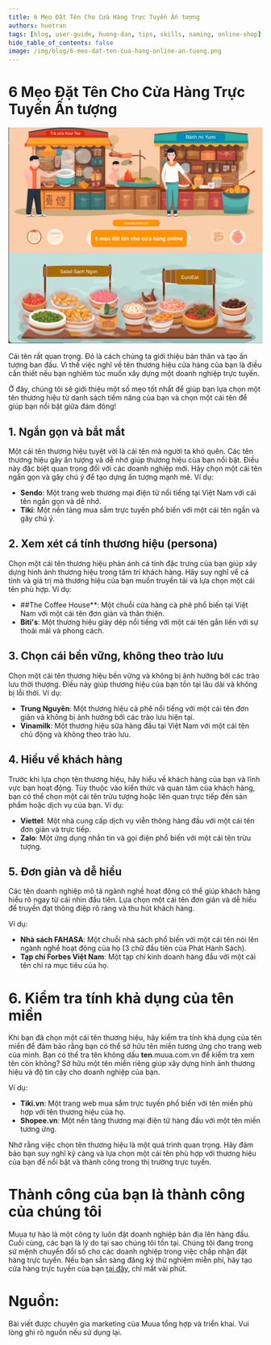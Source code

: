 ```yaml
---
title: 6 Mẹo Đặt Tên Cho Cửa Hàng Trực Tuyến Ấn tượng
authors: huetran
tags: [blog, user-guide, huong-dan, tips, skills, naming, online-shop]
hide_table_of_contents: false
image: /img/blog/6-meo-dat-ten-cua-hang-online-an-tuong.png
---
```


# 6 Mẹo Đặt Tên Cho Cửa Hàng Trực Tuyến Ấn tượng

![6 mẹo đặt tên cửa hàng online ấn tượng](../static/img/blog/6-meo-dat-ten-cua-hang-online-an-tuong.png)

Cái tên rất quan trọng. Đó là cách chúng ta giới thiệu bản thân và tạo ấn tượng ban đầu. Vì thế việc nghĩ về tên thương hiệu cửa hàng của bạn là điều cần thiết nếu bạn nghiêm túc muốn xây dựng một doanh nghiệp trực tuyến.

Ở đây, chúng tôi sẽ giới thiệu một số mẹo tốt nhất để giúp bạn lựa chọn một tên thương hiệu từ danh sách tiềm năng của bạn và chọn một cái tên để giúp bạn nổi bật giữa đám đông!

## 1. Ngắn gọn và bắt mắt

Một cái tên thương hiệu tuyệt vời là cái tên mà người ta khó quên. Các tên thương hiệu gây ấn tượng và dễ nhớ giúp thương hiệu của bạn nổi bật. Điều này đặc biệt quan trọng đối với các doanh nghiệp mới. Hãy chọn một cái tên ngắn gọn và gây chú ý để tạo dựng ấn tượng mạnh mẽ.
Ví dụ:

- **Sendo**: Một trang web thương mại điện tử nổi tiếng tại Việt Nam với cái tên ngắn gọn và dễ nhớ.
- **Tiki**: Một nền tảng mua sắm trực tuyến phổ biến với một cái tên ngắn và gây chú ý.

## 2. Xem xét cá tính thương hiệu (persona)

Chọn một cái tên thương hiệu phản ánh cá tính đặc trưng của bạn giúp xây dựng hình ảnh thương hiệu trong tâm trí khách hàng. Hãy suy nghĩ về cá tính và giá trị mà thương hiệu của bạn muốn truyền tải và lựa chọn một cái tên phù hợp.
Ví dụ:

- ##The Coffee House\*\*: Một chuỗi cửa hàng cà phê phổ biến tại Việt Nam với một cái tên đơn giản và thân thiện.
- **Biti's**: Một thương hiệu giày dép nổi tiếng với một cái tên gắn liền với sự thoải mái và phong cách.

## 3. Chọn cái bền vững, không theo trào lưu

Chọn một cái tên thương hiệu bền vững và không bị ảnh hưởng bởi các trào lưu thời thượng. Điều này giúp thương hiệu của bạn tồn tại lâu dài và không bị lỗi thời.
Ví dụ:

- **Trung Nguyên**: Một thương hiệu cà phê nổi tiếng với một cái tên đơn giản và không bị ảnh hưởng bởi các trào lưu hiện tại.
- **Vinamilk**: Một thương hiệu sữa hàng đầu tại Việt Nam với một cái tên chủ động và không theo trào lưu.

## 4. Hiểu về khách hàng

Trước khi lựa chọn tên thương hiệu, hãy hiểu về khách hàng của bạn và lĩnh vực bạn hoạt động. Tùy thuộc vào kiến thức và quan tâm của khách hàng, bạn có thể chọn một cái tên trừu tượng hoặc liên quan trực tiếp đến sản phẩm hoặc dịch vụ của bạn.
Ví dụ:

- **Viettel**: Một nhà cung cấp dịch vụ viễn thông hàng đầu với một cái tên đơn giản và trực tiếp.
- **Zalo**: Một ứng dụng nhắn tin và gọi điện phổ biến với một cái tên trừu tượng.

## 5. Đơn giản và dễ hiểu

Các tên doanh nghiệp mô tả ngành nghề hoạt động có thể giúp khách hàng hiểu rõ ngay từ cái nhìn đầu tiên. Lựa chọn một cái tên đơn giản và dễ hiểu để truyền đạt thông điệp rõ ràng và thu hút khách hàng.

Ví dụ:

- **Nhà sách FAHASA**: Một chuỗi nhà sách phổ biến với một cái tên nói lên ngành nghề hoạt động của họ (3 chữ đầu tiên của Phát Hành Sách).
- **Tạp chí Forbes Việt Nam**: Một tạp chí kinh doanh hàng đầu với một cái tên chỉ ra mục tiêu của họ.

# 6. Kiểm tra tính khả dụng của tên miền

Khi bạn đã chọn một cái tên thương hiệu, hãy kiểm tra tính khả dụng của tên miền để đảm bảo rằng bạn có thể sở hữu tên miền tương ứng cho trang web của mình. Bạn có thể tra tên không dấu **ten**.muua.com.vn để kiểm tra xem tên còn không? Sở hữu một tên miền riêng giúp xây dựng hình ảnh thương hiệu và độ tin cậy cho doanh nghiệp của bạn.

Ví dụ:

- **Tiki.vn**: Một trang web mua sắm trực tuyến phổ biến với tên miền phù hợp với tên thương hiệu của họ.
- **Shopee.vn**: Một nền tảng thương mại điện tử hàng đầu với một tên miền tương ứng.

Nhớ rằng việc chọn tên thương hiệu là một quá trình quan trọng. Hãy đảm bảo bạn suy nghĩ kỹ càng và lựa chọn một cái tên phù hợp với thương hiệu của bạn để nổi bật và thành công trong thị trường trực tuyến.

# Thành công của bạn là thành công của chúng tôi

Muua tự hào là một công ty luôn đặt doanh nghiệp bản địa lên hàng đầu. Cuối cùng, các bạn là lý do tại sao chúng tôi tồn tại. Chúng tôi đang trong sứ mệnh chuyển đổi số cho các doanh nghiệp trong việc chấp nhận đặt hàng trực tuyến. Nếu bạn sẵn sàng đăng ký thử nghiệm miễn phí, hãy tạo cửa hàng trực tuyến của bạn [tại đây](https://muua.com.vn/), chỉ mất vài phút.

# Nguồn:

Bài viết được chuyên gia marketing của Muua tổng hợp và triển khai. Vui lòng ghi rõ nguồn nếu sử dụng lại.
